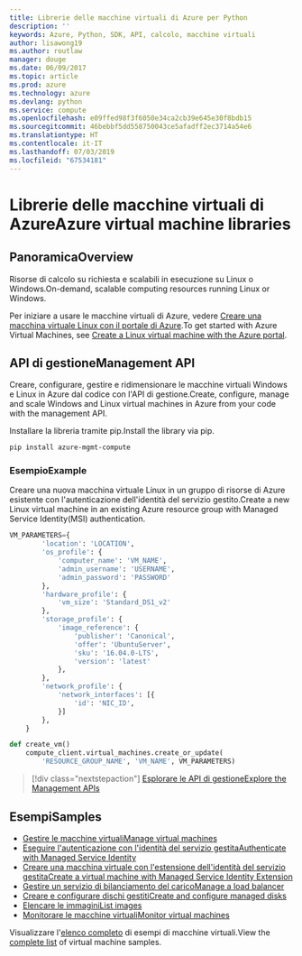 ```yaml
---
title: Librerie delle macchine virtuali di Azure per Python
description: ''
keywords: Azure, Python, SDK, API, calcolo, macchine virtuali
author: lisawong19
ms.author: routlaw
manager: douge
ms.date: 06/09/2017
ms.topic: article
ms.prod: azure
ms.technology: azure
ms.devlang: python
ms.service: compute
ms.openlocfilehash: e09ffed98f3f6050e34ca2cb39e645e30f8bdb15
ms.sourcegitcommit: 46bebbf5dd558750043ce5afadff2ec3714a54e6
ms.translationtype: HT
ms.contentlocale: it-IT
ms.lasthandoff: 07/03/2019
ms.locfileid: "67534181"
---
```

# <a name="azure-virtual-machine-libraries"></a><span data-ttu-id="5e944-103">Librerie delle macchine virtuali di Azure</span><span class="sxs-lookup"><span data-stu-id="5e944-103">Azure virtual machine libraries</span></span>

## <a name="overview"></a><span data-ttu-id="5e944-104">Panoramica</span><span class="sxs-lookup"><span data-stu-id="5e944-104">Overview</span></span>

<span data-ttu-id="5e944-105">Risorse di calcolo su richiesta e scalabili in esecuzione su Linux o Windows.</span><span class="sxs-lookup"><span data-stu-id="5e944-105">On-demand, scalable computing resources running Linux or Windows.</span></span>

<span data-ttu-id="5e944-106">Per iniziare a usare le macchine virtuali di Azure, vedere [Creare una macchina virtuale Linux con il portale di Azure](/azure/virtual-machines/linux/quick-create-portal).</span><span class="sxs-lookup"><span data-stu-id="5e944-106">To get started with Azure Virtual Machines, see [Create a Linux virtual machine with the Azure portal](/azure/virtual-machines/linux/quick-create-portal).</span></span>

## <a name="management-api"></a><span data-ttu-id="5e944-107">API di gestione</span><span class="sxs-lookup"><span data-stu-id="5e944-107">Management API</span></span>

<span data-ttu-id="5e944-108">Creare, configurare, gestire e ridimensionare le macchine virtuali Windows e Linux in Azure dal codice con l'API di gestione.</span><span class="sxs-lookup"><span data-stu-id="5e944-108">Create, configure, manage and scale Windows and Linux virtual machines in Azure from your code with the management API.</span></span>

<span data-ttu-id="5e944-109">Installare la libreria tramite pip.</span><span class="sxs-lookup"><span data-stu-id="5e944-109">Install the library via pip.</span></span>

```bash
pip install azure-mgmt-compute
```

### <a name="example"></a><span data-ttu-id="5e944-110">Esempio</span><span class="sxs-lookup"><span data-stu-id="5e944-110">Example</span></span>

<span data-ttu-id="5e944-111">Creare una nuova macchina virtuale Linux in un gruppo di risorse di Azure esistente con l'autenticazione dell'identità del servizio gestito.</span><span class="sxs-lookup"><span data-stu-id="5e944-111">Create a new Linux virtual machine in an existing Azure resource group with Managed Service Identity(MSI) authentication.</span></span>

```python
VM_PARAMETERS={
        'location': 'LOCATION',
        'os_profile': {
            'computer_name': 'VM_NAME',
            'admin_username': 'USERNAME',
            'admin_password': 'PASSWORD'
        },
        'hardware_profile': {
            'vm_size': 'Standard_DS1_v2'
        },
        'storage_profile': {
            'image_reference': {
                'publisher': 'Canonical',
                'offer': 'UbuntuServer',
                'sku': '16.04.0-LTS',
                'version': 'latest'
            },
        },
        'network_profile': {
            'network_interfaces': [{
                'id': 'NIC_ID',
            }]
        },
    }

def create_vm()
    compute_client.virtual_machines.create_or_update(
        'RESOURCE_GROUP_NAME', 'VM_NAME', VM_PARAMETERS)
```

> [!div class="nextstepaction"]
> [<span data-ttu-id="5e944-112">Esplorare le API di gestione</span><span class="sxs-lookup"><span data-stu-id="5e944-112">Explore the Management APIs</span></span>](/python/api/overview/azure/virtualmachines/management)

## <a name="samples"></a><span data-ttu-id="5e944-113">Esempi</span><span class="sxs-lookup"><span data-stu-id="5e944-113">Samples</span></span>

* <span data-ttu-id="5e944-114">[Gestire le macchine virtuali][1]</span><span class="sxs-lookup"><span data-stu-id="5e944-114">[Manage virtual machines][1]</span></span>
* <span data-ttu-id="5e944-115">[Eseguire l'autenticazione con l'identità del servizio gestita][2]</span><span class="sxs-lookup"><span data-stu-id="5e944-115">[Authenticate with Managed Service Identity][2]</span></span>
* <span data-ttu-id="5e944-116">[Creare una macchina virtuale con l'estensione dell'identità del servizio gestita][3]</span><span class="sxs-lookup"><span data-stu-id="5e944-116">[Create a virtual machine with Managed Service Identity Extension][3]</span></span>
* <span data-ttu-id="5e944-117">[Gestire un servizio di bilanciamento del carico][4]</span><span class="sxs-lookup"><span data-stu-id="5e944-117">[Manage a load balancer][4]</span></span>
* <span data-ttu-id="5e944-118">[Creare e configurare dischi gestiti][5]</span><span class="sxs-lookup"><span data-stu-id="5e944-118">[Create and configure managed disks][5]</span></span>
* <span data-ttu-id="5e944-119">[Elencare le immagini][6]</span><span class="sxs-lookup"><span data-stu-id="5e944-119">[List images][6]</span></span> 
* <span data-ttu-id="5e944-120">[Monitorare le macchine virtuali][7]</span><span class="sxs-lookup"><span data-stu-id="5e944-120">[Monitor virtual machines][7]</span></span>

<span data-ttu-id="5e944-121">Visualizzare l'[elenco completo](https://azure.microsoft.com/resources/samples/?platform=python&term=virtual-machines) di esempi di macchine virtuali.</span><span class="sxs-lookup"><span data-stu-id="5e944-121">View the [complete list](https://azure.microsoft.com/resources/samples/?platform=python&term=virtual-machines) of virtual machine samples.</span></span>

[1]: https://azure.microsoft.com/resources/samples/virtual-machines-python-manage/
[2]: https://github.com/Azure-Samples/resource-manager-python-manage-resources-with-msi
[3]: https://github.com/Azure-Samples/compute-python-msi-vm
[4]: https://azure.microsoft.com/resources/samples/network-python-manage-loadbalancer
[5]: ../docs-ref-conceptual/python-sdk-azure-samples-managed-disks.md
[6]: ../docs-ref-conceptual/python-sdk-azure-samples-list-images.md
[7]: ../docs-ref-conceptual/python-sdk-azure-samples-monitor-vms.md

